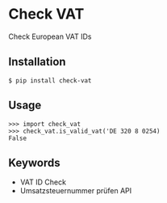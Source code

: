 # Check VAT

Check European VAT IDs 

## Installation


    $ pip install check-vat
    
    
## Usage

    >>> import check_vat
    >>> check_vat.is_valid_vat('DE 320 8 0254)
    False
    
    
## Keywords

* VAT ID Check
* Umsatzsteuernummer prüfen API
 